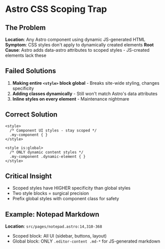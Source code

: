 # Astro CSS Scoping Trap

## The Problem
**Location**: Any Astro component using dynamic JS-generated HTML
**Symptom**: CSS styles don't apply to dynamically created elements
**Root Cause**: Astro adds data-astro attributes to scoped styles - JS-created elements lack these

## Failed Solutions
1. **Making entire `<style>` block global** - Breaks site-wide styling, changes specificity
2. **Adding classes dynamically** - Still won't match Astro's data attributes
3. **Inline styles on every element** - Maintenance nightmare

## Correct Solution
```astro
<style>
  /* Component UI styles - stay scoped */
  .my-component { }
</style>

<style is:global>
  /* ONLY dynamic content styles */
  .my-component .dynamic-element { }
</style>
```

## Critical Insight
- Scoped styles have HIGHER specificity than global styles
- Two style blocks = surgical precision
- Prefix global styles with component class for safety

## Example: Notepad Markdown
**Location**: `src/pages/notepad.astro:14,310-368`
- Scoped block: All UI (sidebar, buttons, layout)
- Global block: ONLY `.editor-content .md-*` for JS-generated markdown